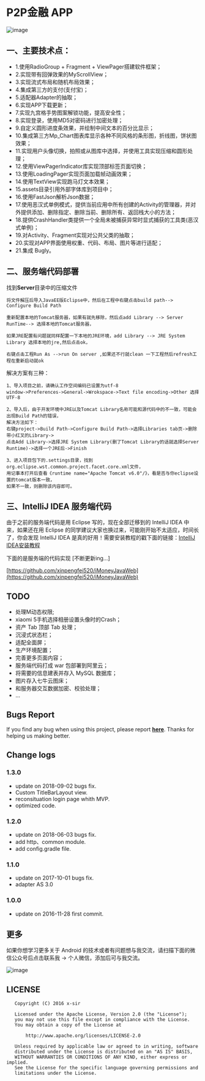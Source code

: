 # P2P金融 APP

![image](https://github.com/xinpengfei520/P2P/blob/master/screenshot/image.gif)

## 一、主要技术点：  

 - 1.使用RadioGroup + Fragment + ViewPager搭建软件框架；  
 - 2.实现带有回弹效果的MyScrollView；  
 - 3.实现流式布局和随机布局效果；  
 - 4.集成第三方的支付(支付宝)；  
 - 5.适配器Adapter的抽取；  
 - 6.实现APP下载更新；  
 - 7.实现九宫格手势图案解锁功能，提高安全性；  
 - 8.实现登录，使用MD5对密码进行加密处理；  
 - 9.自定义圆形进度条效果，并绘制中间文本的百分比显示；  
 - 10.集成第三方Mp_Chart图表库显示各种不同风格的条形图，折线图，饼状图效果；  
 - 11.实现用户头像切换，拍照或从图库中选择，并使用工具实现压缩和圆形处理；  
 - 12.使用ViewPagerIndicator库实现顶部标签页面切换；  
 - 13.使用LoadingPager实现页面加载帧动画效果；  
 - 14.使用TextView实现跑马灯文本效果；  
 - 15.assets目录引用外部字体库到项目中；  
 - 16.使用FastJson解析Json数据；  
 - 17.使用恶汉式单例模式，提供当前应用中所有创建的Activity的管理器，并对外提供添加、删除指定、删除当前、删除所有、返回栈大小的方法；  
 - 18.提供CrashHandler类提供一个全局未被捕获异常时显式捕获的工具类(恶汉式单例)；  
 - 19.对Activity、Fragment实现对公共父类的抽取；  
 - 20.实现对APP界面使用权重、代码、布局、图片等进行适配；
 - 21.集成 Bugly。

## 二、服务端代码部署

找到**Server**目录中的压缩文件

	将文件解压后导入JavaEE版Eclipse中，然后在工程中右键点击build path--> Configure Build Path 
	
	重新配置本地的Tomcat服务器，如果有就先移除，然后点add Library --> Server RunTime--> 选择本地的Tomcat服务器，
	
	如果JRE配置有问题就同样配置一下本地的JRE环境，add Library --> JRE System Library 选择本地的jre,然后点击ok，
	
	右键点击工程Run As -->run On server ,如果还不行就clean 一下工程然后refresh工程在重新启动就ok

解决方案有三种：

	1、导入项目之前，请确认工作空间编码已设置为utf-8
	window->Preferences->General->Wrokspace->Text file encoding->Other 选择UTF-8

	2、导入后，由于开发环境中JRE以及Tomcat Library名称可能和源代码中的不一致，可能会出现Build Path的错误，
	解决方法如下：
	右键project->Build Path->Configure Build Path->选择Libraries tab页->删除带小红叉的Library->
	点击Add Library->选择JRE System Library(删了Tomcat Library的话就选择Server Runtime)->选择一个JRE后->Finish
	
	3、进入项目包下的.settings目录，找到org.eclipse.wst.common.project.facet.core.xml文件，
	用记事本打开后查看《runtime name="Apache Tomcat v6.0"/》，看是否与你eclipse设置的tomcat版本一致，
	如果不一致，则删除该内容即可。

## 三、IntelliJ IDEA 服务端代码

由于之前的服务端代码是用 Eclipse 写的，现在全部迁移到的 IntelliJ IDEA 中来，如果还在用 Eclipse 的同学建议大家也换过来，可能刚开始不太适应，时间长了，你会发现 IntelliJ IDEA 是真的好用！需要安装教程的戳下面的链接：[IntelliJ IDEA安装教程](https://www.x-sir.com/2018/11/06/IntelliJ%20IDEA%20%E6%BF%80%E6%B4%BB%EF%BC%88%E6%9C%80%E6%96%B0%EF%BC%89/)

下面的是服务端的代码实现 [不断更新ing...]

[https://github.com/xinpengfei520/iMoneyJavaWeb](https://github.com/xinpengfei520/iMoneyJavaWeb)

## TODO
 
 - 处理M动态权限;
 - xiaomi 5手机选择相册设置头像时的Crash；
 - 资产 Tab 顶部 Tab 处理；
 - 沉浸式状态栏；
 - 适配全面屏；
 - 生产环境配置；
 - 完善更多页面内容；
 - 服务端代码打成 war 包部署到阿里云；
 - 将需要的信息建表并存入 MySQL 数据库；
 - 图片存入七牛云图床；
 - 和服务器交互数据加密、校验处理；
 - ...

## Bugs Report

If you find any bug when using this project, please report **[here](https://github.com/xinpengfei520/P2P/issues/new)**. Thanks for helping us making better.

## Change logs

### 1.3.0

 - update on 2018-09-02 bugs fix.
 - Custom TitleBarLayout view.
 - reconsituation login page whith MVP.
 - optimized code.

### 1.2.0

 - update on 2018-06-03 bugs fix.
 - add http、common module.
 - add config.gradle file.

### 1.1.0

 - update on 2017-10-01 bugs fix.
 - adapter AS 3.0

### 1.0.0

 - update on 2016-11-28 first commit.

## 更多

如果你想学习更多关于 Android 的技术或者有问题想与我交流，请扫描下面的微信公众号后点击联系我 -> 个人微信，添加后可与我交流。

![image](https://github.com/xinpengfei520/P2P/blob/master/screenshot/official_account.jpg)

## LICENSE

```
   Copyright (C) 2016 x-sir

   Licensed under the Apache License, Version 2.0 (the "License");
   you may not use this file except in compliance with the License.
   You may obtain a copy of the License at

       http://www.apache.org/licenses/LICENSE-2.0

   Unless required by applicable law or agreed to in writing, software
   distributed under the License is distributed on an "AS IS" BASIS,
   WITHOUT WARRANTIES OR CONDITIONS OF ANY KIND, either express or implied.
   See the License for the specific language governing permissions and
   limitations under the License.
```